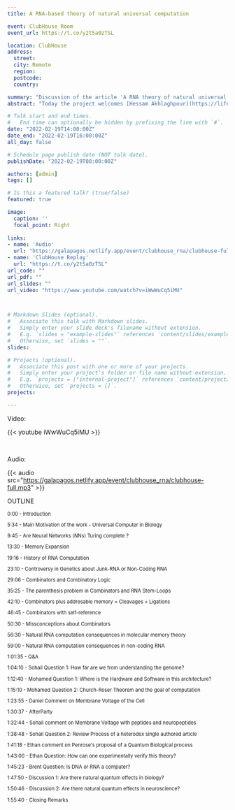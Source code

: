 ```yaml
---
title: A RNA-based theory of natural universal computation

event: ClubHouse Room
event_url: https://t.co/y2t5a0zTSL

location: ClubHouse
address:
  street: 
  city: Remote
  region: 
  postcode: 
  country: 

summary: "Discussion of the article 'A RNA theory of natural universal computation' published here: https://bit.ly/3BrVfqt."
abstract: "Today the project welcomes [Hessam Akhlaghpour](https://lifeiscomputation.com/) to talk about his recent article [A RNA theory of natural universal computation](https://bit.ly/3BrVfqt) recently published in the Journal of Theoretical Biology. His article is of particular interest to the project because it provides of a new formal model in biology that brings a new understanding to mechanisms of intercellular comunication for the development of: Cooperation in multicellular organisms and Rapid communication across cells. Remarkably this model is very much a complement and expansion from Ron Maimon's [ideas about computation and life](https://galapagos.netlify.app/publication/ron_maimon_biology/) that we recently pay a tribute in the project."

# Talk start and end times.
#   End time can optionally be hidden by prefixing the line with `#`.
date: "2022-02-19T14:00:00Z"
date_end: "2022-02-19T16:00:00Z"
all_day: false

# Schedule page publish date (NOT talk date).
publishDate: "2022-02-19T00:00:00Z"

authors: [admin]
tags: []

# Is this a featured talk? (true/false)
featured: true

image:
  caption: ''
  focal_point: Right
  
links:
- name: 'Audio'
  url: "https://galapagos.netlify.app/event/clubhouse_rna/clubhouse-full.mp3"
- name: 'ClubHouse Replay'
  url: "https://t.co/y2t5a0zTSL"
url_code: ""
url_pdf: ""
url_slides: ""
url_video: "https://www.youtube.com/watch?v=iWwWuCq5iMU"



# Markdown Slides (optional).
#   Associate this talk with Markdown slides.
#   Simply enter your slide deck's filename without extension.
#   E.g. `slides = "example-slides"` references `content/slides/example-slides.md`.
#   Otherwise, set `slides = ""`.
slides:

# Projects (optional).
#   Associate this post with one or more of your projects.
#   Simply enter your project's folder or file name without extension.
#   E.g. `projects = ["internal-project"]` references `content/project/deep-learning/index.md`.
#   Otherwise, set `projects = []`.
projects:

---
```


Video:

{{< youtube iWwWuCq5iMU >}}

</br>

Audio:

{{< audio src="https://galapagos.netlify.app/event/clubhouse_rna/clubhouse-full.mp3" >}}


OUTLINE

<div style="font-size: 0.7rem;">

0:00 - Introduction

5:34 - Main Motivation of the work - Universal Computer in Biology

9:45 - Are Neural Networks (NNs) Turing complete ?

13:30 - Memory Expansion

19:16 - History of RNA Computation

23:10 - Controversy in Genetics about Junk-RNA or Non-Coding RNA

29:06 - Combinators and Combinatory Logic
  
35:25 - The parenthesis problem in Combinators and RNA Stem-Loops
  
42:10 - Combinators plus addresable memory = Cleavages + Ligations
  
46:45 - Combinators with self-reference

50:30 - Missconceptions about Combinators
  
56:30 - Natural RNA computation consequences in molecular memory theory
  
59:00 - Natural RNA computation consequences in non-coding RNA

1:01:35 - Q&A

1:04:10 - Sohail Question 1: How far are we from understanding the genome?
  
1:12:40 - Mohamed Question 1: Where is the Hardware and Software in this architecture?
  
1:15:10 - Mohamed Question 2: Church-Roser Theorem and the goal of computation
  
1:23:55 - Daniel Comment on Membrane Voltage of the Cell
  
1:30:37 - AfterParty
  
1:32:44 - Sohail comment on Membrane Voltage with peptides and neuropeptides
  
1:38:48 - Sohail Question 2: Review Process of a heterodox single authored article 
  
1:41:18 - Ethan comment on Penrose's proposal of a Quantum Biological process
  
1:43:00 - Ethan Question: How can one experimentally verify this theory?
  
1:45:23 - Brent Question: Is DNA or RNA a computer?
  
1:47:50 - Discussion 1: Are there natural quantum effects in biology?
  
1:50:46 - Discussion 2: Are there natural quantum effects in neuroscience?
  
1:55:40 - Closing Remarks
</div>

